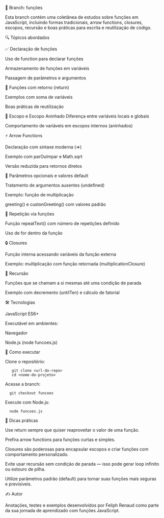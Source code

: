 🧠 Branch: funções

Esta branch contém uma coletânea de estudos sobre funções em JavaScript, incluindo formas tradicionais, arrow functions, closures, escopos, recursão e boas práticas para escrita e reutilização de código.

🔍 Tópicos abordados

✅ Declaração de funções

Uso de function para declarar funções

Armazenamento de funções em variáveis

Passagem de parâmetros e argumentos

🧮 Funções com retorno (return)

Exemplos com soma de variáveis

Boas práticas de reutilização

🧭 Escopo e Escopo Aninhado
Diferença entre variáveis locais e globais

Comportamento de variáveis em escopos internos (aninhados)

⚡ Arrow Functions

Declaração com sintaxe moderna (=>)

Exemplo com parOuImpar e Math.sqrt

Versão reduzida para retornos diretos

🧩 Parâmetros opcionais e valores default

Tratamento de argumentos ausentes (undefined)

Exemplo: função de multiplicação

greeting() e custonGreeting() com valores padrão

🔁 Repetição via funções

Função repeatText() com número de repetições definido

Uso de for dentro da função

🔒 Closures

Função interna acessando variáveis da função externa

Exemplo: multiplicação com função retornada (multiplicationClosure)

🔄 Recursão

Funções que se chamam a si mesmas até uma condição de parada

Exemplo com decremento (untilTen) e cálculo de fatorial

🛠️ Tecnologias

JavaScript ES6+

Executável em ambientes:

Navegador

Node.js (node funcoes.js)

🧪 Como executar

Clone o repositório:

       git clone <url-do-repo>
       cd <nome-do-projeto>

Acesse a branch:

      git checkout funcoes

Execute com Node.js:

      node funcoes.js

🧠 Dicas práticas

Use return sempre que quiser reaproveitar o valor de uma função.

Prefira arrow functions para funções curtas e simples.

Closures são poderosas para encapsular escopos e criar funções com comportamento personalizado.

Evite usar recursão sem condição de parada — isso pode gerar loop infinito ou estouro de pilha.

Utilize parâmetros padrão (default) para tornar suas funções mais seguras e previsíveis.

✍️ Autor

Anotações, testes e exemplos desenvolvidos por Feliph Renaud como parte da sua jornada de aprendizado com funções JavaScript.
